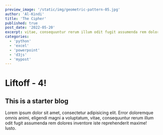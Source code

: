 ```yaml
---
preview_image: '/static/img/geometric-pattern-05.jpg'
author: 'Al-Kindi'
title: 'The Cipher'
published: true
post_date: '2022-05-20'
excerpt: vitae, consequuntur rerum illum odit fugit assumenda rem dolores inventore iste reprehenderit maxime! Iusto. vitae, consequuntur rerum illum odit fugit assumenda rem dolores inventore iste reprehenderit.
categories:
  - 'python'
  - 'excel'
  - 'powerpoint'
  - 'd3js'
  - 'mypost'
---
```


# Liftoff - 4!

## This is a starter blog

Lorem ipsum dolor sit amet, consectetur adipisicing elit. Error doloremque omnis animi, eligendi magni a voluptatum, vitae, consequuntur rerum illum odit fugit assumenda rem dolores inventore iste reprehenderit maxime! Iusto.
